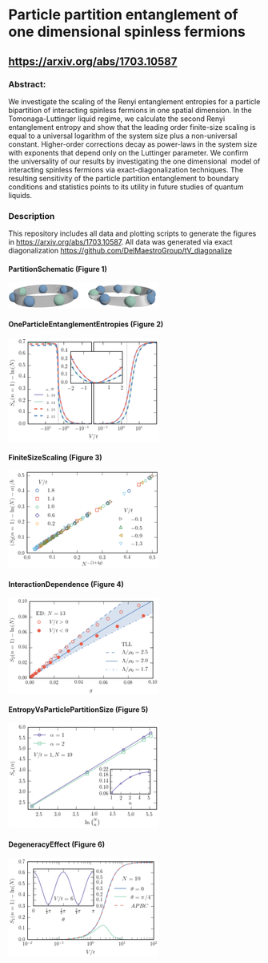 # Particle partition entanglement of one dimensional spinless fermions

## https://arxiv.org/abs/1703.10587

### Abstract:
We investigate the scaling of the Renyi entanglement entropies for a particle bipartition of interacting spinless fermions in one spatial dimension. In the Tomonaga-Luttinger liquid regime, we calculate the second Renyi entanglement entropy and show that the leading order finite-size scaling is equal to a universal logarithm of the system size plus a non-universal constant. Higher-order corrections decay as power-laws in the system size with exponents that depend only on the Luttinger parameter. We confirm the universality of our results by investigating the one dimensional <math>t−V</math> model of interacting spinless fermions via exact-diagonalization techniques. The resulting sensitivity of the particle partition entanglement to boundary conditions and statistics points to its utility in future studies of quantum liquids.

### Description

This repository includes all data and plotting scripts to generate the figures in https://arxiv.org/abs/1703.10587.  All data was generated via exact diagonalization https://github.com/DelMaestroGroup/tV_diagonalize

#### PartitionSchematic (Figure 1)

<img src="https://github.com/DelMaestroGroup/PartEntFermions/blob/master/PartitionSchematic/particle_partition.png" width=300px>


#### OneParticleEntanglementEntropies	(Figure 2)

<img src="https://github.com/DelMaestroGroup/PartEntFermions/blob/master/OneParticleEntanglementEntropies/entropiesFigure.png" width=300px>

#### FiniteSizeScaling	(Figure 3)

<img src="https://github.com/DelMaestroGroup/PartEntFermions/blob/master/FiniteSizeScaling/finiteSizeScaling.png" width=300px>

#### InteractionDependence	(Figure 4)

<img src="https://github.com/DelMaestroGroup/PartEntFermions/blob/master/InteractionDependence/interactionDependence.png" width=300px>

#### EntropyVsParticlePartitionSize	(Figure 5)

<img src="https://github.com/DelMaestroGroup/PartEntFermions/blob/master/EntropyVsParticlePartitionSize/SvsN_choose_N.png" width=300px>

#### DegeneracyEffect	(Figure 6)

<img src="https://github.com/DelMaestroGroup/PartEntFermions/blob/master/DegeneracyEffect/degeneracyEffect.png?raw=true" width=300px>
